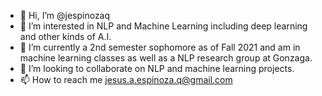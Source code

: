 - 👋 Hi, I’m @jespinozaq
- 👀 I’m interested in NLP and Machine Learning including deep learning and other kinds of A.I.
- 🌱 I’m currently a 2nd semester sophomore as of Fall 2021 and am in machine learning classes as well as a NLP research group at Gonzaga.
- 💞️ I’m looking to collaborate on NLP and machine learning projects.
- 📫 How to reach me jesus.a.espinoza.q@gmail.com

<!---
jespinozaq/jespinozaq is a ✨ special ✨ repository because its `README.md` (this file) appears on your GitHub profile.
You can click the Preview link to take a look at your changes.
--->
